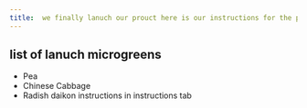 ```yaml
---
title:  we finally lanuch our prouct here is our instructions for the products
---
```

## list of lanuch microgreens
- Pea
- Chinese Cabbage
- Radish daikon
instructions in instructions tab